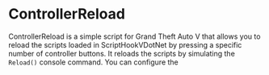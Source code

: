 # ControllerReload

ControllerReload is a simple script for Grand Theft Auto V that allows you to reload the scripts loaded in ScriptHookVDotNet by pressing a specific number of controller buttons. It reloads the scripts by simulating the `Reload()` console command. You can configure the 
